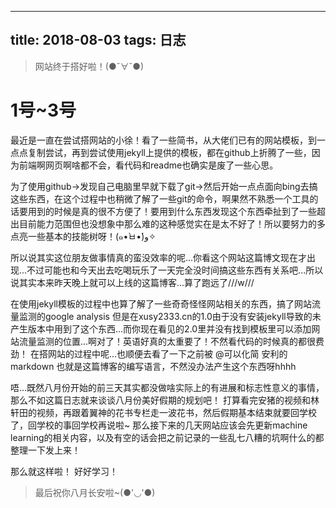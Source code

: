 
---
title: 2018-08-03
tags: 日志
---


> 网站终于搭好啦！(●ˇ∀ˇ●) 
# 1号~3号

最近是一直在尝试搭网站的小徐！看了一些简书，从大佬们已有的网站模板，到一点点复制尝试，再到尝试使用jekyll上提供的模板，都在github上折腾了一些，因为前端啊网页啊啥都不会，看代码和readme也确实是废了一些心思。

为了使用github->发现自己电脑里早就下载了git->然后开始一点点面向bing去搞这些东西，在这个过程中也稍微了解了一些git的命令，啊果然不熟悉一个工具的话要用到的时候是真的很不方便了！要用到什么东西发现这个东西牵扯到了一些超出目前能力范围但也没想象中那么难的这种感觉实在是太不好了！所以要努力的多点亮一些基本的技能树呀！(๑•̀ㅂ•́)و✧

所以说其实这位朋友做事情真的蛮没效率的呢...你看这个网站这篇博文现在才出现...不过可能也和今天出去吃喝玩乐了一天完全没时间搞这些东西有关系吧...所以说其实本来昨天晚上就可以上线的这篇博客...算了跑远了///w///

在使用jekyll模板的过程中也算了解了一些奇奇怪怪网站相关的东西，搞了网站流量监测的google analysis 但是在xusy2333.cn的1.0由于没有安装jekyll导致的未产生版本中用到了这个东西...而你现在看见的2.0里并没有找到模板里可以添加网站流量监测的位置...啊对了！英语好真的太重要了！不然看代码的时候真的都很费劲！
在搭网站的过程中呢...也顺便去看了一下之前被 @可以化简 安利的markdown 也就是这篇博客的编写语言，不然没办法产生这个东西呀hhhh

唔...既然八月份开始的前三天其实都没做啥实际上的有进展和标志性意义的事情，那么不如这篇日志就来谈谈八月份美好假期的规划吧！
打算看完安猪的视频和林轩田的视频，再跟着翼神的花书专栏走一波花书，然后假期基本结束就要回学校了，回学校的事回学校再说啦~
那么接下来的几天网站应该会先更新machine learning的相关内容，以及有空的话会把之前记录的一些乱七八糟的坑啊什么的都整理一下发上来！

那么就这样啦！
好好学习！

> 最后祝你八月长安啦~(●'◡'●)





